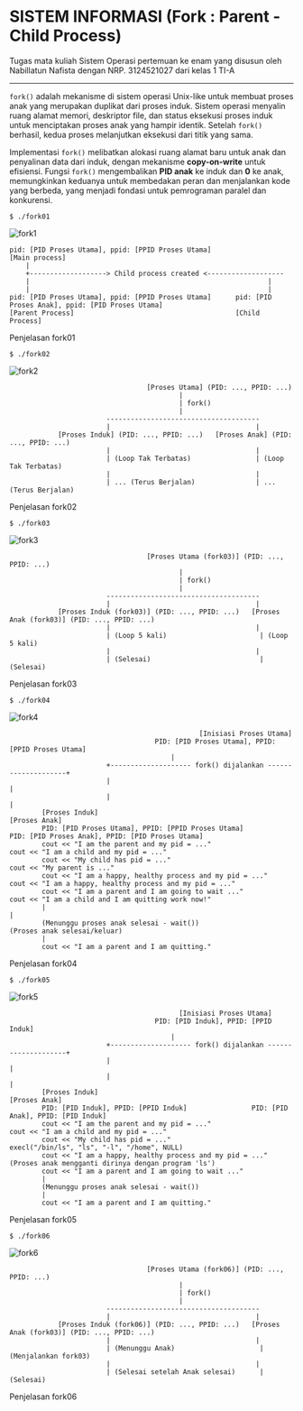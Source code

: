 # SISTEM INFORMASI (Fork : Parent - Child Process)
Tugas mata kuliah Sistem Operasi pertemuan ke enam yang disusun oleh Nabillatun Nafista dengan NRP. 3124521027 dari kelas 1 TI-A

---
`fork()` adalah mekanisme di sistem operasi Unix-like untuk membuat proses anak yang merupakan duplikat dari proses induk. Sistem operasi menyalin ruang alamat memori, deskriptor file, dan status eksekusi proses induk untuk menciptakan proses anak yang hampir identik. Setelah `fork()` berhasil, kedua proses melanjutkan eksekusi dari titik yang sama.

Implementasi `fork()` melibatkan alokasi ruang alamat baru untuk anak dan penyalinan data dari induk, dengan mekanisme **copy-on-write** untuk efisiensi. Fungsi `fork()` mengembalikan **PID anak** ke induk dan **0** ke anak, memungkinkan keduanya untuk membedakan peran dan menjalankan kode yang berbeda, yang menjadi fondasi untuk pemrograman paralel dan konkurensi.

```
$ ./fork01
```
![fork1]()
```
pid: [PID Proses Utama], ppid: [PPID Proses Utama]
[Main process]
    |
    +-------------------> Child process created <-------------------
    |                                                           |
    |                                                           |
pid: [PID Proses Utama], ppid: [PPID Proses Utama]      pid: [PID Proses Anak], ppid: [PID Proses Utama]
[Parent Process]                                        [Child Process]
```
Penjelasan fork01

```
$ ./fork02
```
![fork2]()
```
                                  [Proses Utama] (PID: ..., PPID: ...)
                                          |
                                          | fork()
                                          |
                        --------------------------------------
                        |                                    |
            [Proses Induk] (PID: ..., PPID: ...)   [Proses Anak] (PID: ..., PPID: ...)
                        |                                    |
                        | (Loop Tak Terbatas)                | (Loop Tak Terbatas)
                        |                                    |
                        | ... (Terus Berjalan)               | ... (Terus Berjalan)
```
Penjelasan fork02

```
$ ./fork03
```
![fork3]()
```
                                  [Proses Utama (fork03)] (PID: ..., PPID: ...)
                                          |
                                          | fork()
                                          |
                        --------------------------------------
                        |                                    |
            [Proses Induk (fork03)] (PID: ..., PPID: ...)   [Proses Anak (fork03)] (PID: ..., PPID: ...)
                        |                                    |
                        | (Loop 5 kali)                       | (Loop 5 kali)
                        |                                    |
                        | (Selesai)                           | (Selesai)
```
Penjelasan fork03

```
$ ./fork04
```
![fork4]()
```
                                               [Inisiasi Proses Utama]
                                    PID: [PID Proses Utama], PPID: [PPID Proses Utama]
                                        |
                        +-------------------- fork() dijalankan --------------------+
                        |                                                        |
                        |                                                        |
        [Proses Induk]                                                   [Proses Anak]
        PID: [PID Proses Utama], PPID: [PPID Proses Utama]                PID: [PID Proses Anak], PPID: [PID Proses Utama]
        cout << "I am the parent and my pid = ..."                      cout << "I am a child and my pid = ..."
        cout << "My child has pid = ..."                              cout << "My parent is ..."
        cout << "I am a happy, healthy process and my pid = ..."          cout << "I am a happy, healthy process and my pid = ..."
        cout << "I am a parent and I am going to wait ..."             cout << "I am a child and I am quitting work now!"
        |                                                              |
        (Menunggu proses anak selesai - wait())                      (Proses anak selesai/keluar)
        |
        cout << "I am a parent and I am quitting."
```
Penjelasan fork04

```
$ ./fork05
```
![fork5]()
```
                                          [Inisiasi Proses Utama]
                                    PID: [PID Induk], PPID: [PPID Induk]
                                        |
                        +-------------------- fork() dijalankan --------------------+
                        |                                                        |
                        |                                                        |
        [Proses Induk]                                                   [Proses Anak]
        PID: [PID Induk], PPID: [PPID Induk]                PID: [PID Anak], PPID: [PID Induk]
        cout << "I am the parent and my pid = ..."                      cout << "I am a child and my pid = ..."
        cout << "My child has pid = ..."                              execl("/bin/ls", "ls", "-l", "/home", NULL)
        cout << "I am a happy, healthy process and my pid = ..."      (Proses anak mengganti dirinya dengan program 'ls')
        cout << "I am a parent and I am going to wait ..."
        |
        (Menunggu proses anak selesai - wait())
        |
        cout << "I am a parent and I am quitting."
```
Penjelasan fork05

```
$ ./fork06
```
![fork6]()
```
                                  [Proses Utama (fork06)] (PID: ..., PPID: ...)
                                          |
                                          | fork()
                                          |
                        --------------------------------------
                        |                                    |
            [Proses Induk (fork06)] (PID: ..., PPID: ...)   [Proses Anak (fork03)] (PID: ..., PPID: ...)
                        |                                    |
                        | (Menunggu Anak)                     | (Menjalankan fork03)
                        |                                    |
                        | (Selesai setelah Anak selesai)      | (Selesai)
```
Penjelasan fork06
